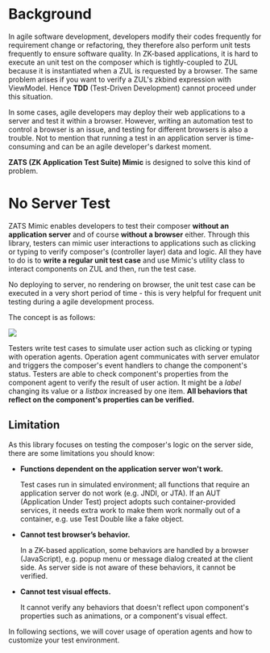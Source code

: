 

# Background

In agile software development, developers modify their codes frequently
for requirement change or refactoring, they therefore also perform unit
tests frequently to ensure software quality. In ZK-based applications,
it is hard to execute an unit test on the composer which is
tightly-coupled to ZUL because it is instantiated when a ZUL is
requested by a browser. The same problem arises if you want to verify a
ZUL's zkbind expression with ViewModel. Hence **TDD** (Test-Driven
Development) cannot proceed under this situation.

In some cases, agile developers may deploy their web applications to a
server and test it within a browser. However, writing an automation test
to control a browser is an issue, and testing for different browsers is
also a trouble. Not to mention that running a test in an application
server is time-consuming and can be an agile developer's darkest moment.

**ZATS (ZK Application Test Suite) Mimic** is designed to solve this
kind of problem.

# No Server Test

ZATS Mimic enables developers to test their composer **without an
application server** and of course **without a browser** either. Through
this library, testers can mimic user interactions to applications such
as clicking or typing to verify composer's (controller layer) data and
logic. All they have to do is to **write a regular unit test case** and
use Mimic's utility class to interact components on ZUL and then, run
the test case.

No deploying to server, no rendering on browser, the unit test case can
be executed in a very short period of time - this is very helpful for
frequent unit testing during a agile development process.

The concept is as follows:

![](images/Smalltalk-ZatsMimicConcept.png")

Testers write test cases to simulate user action such as clicking or
typing with operation agents. Operation agent communicates with server
emulator and triggers the composer's event handlers to change the
component's status. Testers are able to check component's properties
from the component agent to verify the result of user action. It might
be a *label* changing its value or a *listbox* increased by one item.
**All behaviors that reflect on the component's properties can be
verified.**

## Limitation

As this library focuses on testing the composer's logic on the server
side, there are some limitations you should know:

- **Functions dependent on the application server won't work.**
    
  Test cases run in simulated environment; all functions that require an
  application server do not work (e.g. JNDI, or JTA). If an AUT
  (Application Under Test) project adopts such container-provided
  services, it needs extra work to make them work normally out of a
  container, e.g. use Test Double like a fake object.

<!-- -->

- **Cannot test browser’s behavior.**
    
  In a ZK-based application, some behaviors are handled by a browser
  (JavaScript), e.g. popup menu or message dialog created at the client
  side. As server side is not aware of these behaviors, it cannot be
  verified.

<!-- -->

- **Cannot test visual effects.**
    
  It cannot verify any behaviors that doesn't reflect upon component's
  properties such as animations, or a component's visual effect.

In following sections, we will cover usage of operation agents and how
to customize your test environment.

  
